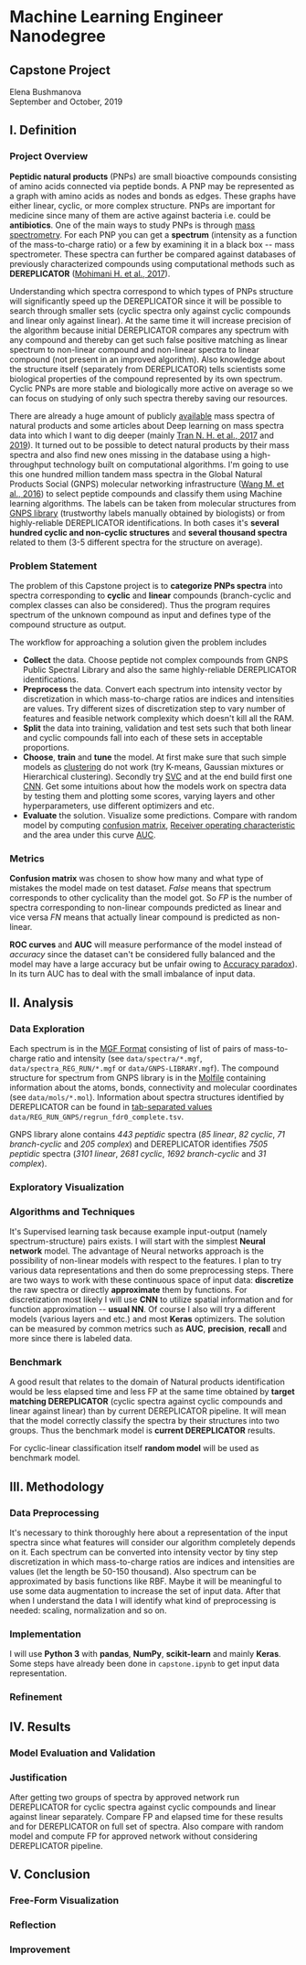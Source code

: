 # Machine Learning Engineer Nanodegree
## Capstone Project
Elena Bushmanova  
September and October, 2019

## I. Definition
<!-- _(approx. 1-2 pages)_ -->

### Project Overview

**Peptidic natural products** (PNPs) are small bioactive compounds consisting of amino acids connected via peptide bonds. A PNP may be represented as a graph with amino acids as nodes and bonds as edges. These graphs have either linear, cyclic, or more complex structure. PNPs are important for medicine since many of them are active against bacteria i.e. could be **antibiotics**. One of the main ways to study PNPs is through [mass spectrometry](https://en.wikipedia.org/wiki/Mass_spectrometry). For each PNP you can get a **spectrum** (intensity as a function of the mass-to-charge ratio) or a few by examining it in a black box -- mass spectrometer. These spectra can further be compared against databases of previously characterized compounds using computational methods such as **DEREPLICATOR** ([Mohimani H. et al., 2017](https://www.nature.com/articles/nchembio.2219)).

Understanding which spectra correspond to which types of PNPs structure will significantly speed up the DEREPLICATOR since it will be possible to search through smaller sets (cyclic spectra only against cyclic compounds and linear only against linear). At the same time it will increase precision of the algorithm because initial DEREPLICATOR compares any spectrum with any compound and thereby can get such false positive matching as linear spectrum to non-linear compound and non-linear spectra to linear compound (not present in an improved algorithm). Also knowledge about the structure itself (separately from DEREPLICATOR) tells scientists some biological properties of the compound represented by its own spectrum. Cyclic PNPs are more stable and biologically more active on average so we can focus on studying of only such spectra thereby saving our resources.

There are already a huge amount of publicly [available](https://gnps.ucsd.edu/) mass spectra of natural products and some articles about Deep learning on mass spectra data into which I want to dig deeper (mainly [Tran N. H. et al., 2017](https://www.pnas.org/content/114/31/8247) and [2019](https://www.nature.com/articles/s41592-018-0260-3)). It turned out to be possible to detect natural products by their mass spectra and also find new ones missing in the database using a high-throughput technology built on computational algorithms. I'm going to use this one hundred million tandem mass spectra in the Global Natural Products Social (GNPS) molecular networking infrastructure ([Wang M. et al., 2016](https://www.nature.com/articles/nbt.3597)) to select peptide compounds and classify them using Machine learning algorithms. The labels can be taken from molecular structures from [GNPS library](https://gnps.ucsd.edu/ProteoSAFe/gnpslibrary.jsp?library=GNPS-LIBRARY#%7B%22Library_Class_input%22%3A%221%7C%7C2%7C%7C3%7C%7CEXACT%22%7D) (trustworthy labels manually obtained by biologists) or from highly-reliable DEREPLICATOR identifications. In both cases it's **several hundred cyclic and non-cyclic structures** and **several thousand spectra** related to them (3-5 different spectra for the structure on average).

### Problem Statement

The problem of this Capstone project is to **categorize PNPs spectra** into spectra corresponding to **cyclic** and **linear** compounds (branch-cyclic and complex classes can also be considered). Thus the program requires spectrum of the unknown compound as input and defines type of the compound structure as output.

The workflow for approaching a solution given the problem includes
- **Collect** the data. Choose peptide not complex compounds from GNPS Public Spectral Library and also the same highly-reliable DEREPLICATOR identifications.
- **Preprocess** the data. Convert each spectrum into intensity vector by discretization in which mass-to-charge ratios are indices and intensities are values. Try different sizes of discretization step to vary number of features and feasible network complexity which doesn't kill all the RAM.
- **Split** the data into training, validation and test sets such that both linear and cyclic compounds fall into each of these sets in acceptable proportions.
- **Choose**, **train** and **tune** the model. At first make sure that such simple models as [clustering](https://scikit-learn.org/stable/modules/clustering.html) do not work (try K-means, Gaussian mixtures or Hierarchical clustering). Secondly try [SVC](https://scikit-learn.org/stable/modules/generated/sklearn.svm.SVC.html) and at the end build first one [CNN](https://keras.io/layers/convolutional/). <!--consisting of two convolutional layers with two subsequent max-pooling layers, two fully connected layers and two dropouts to prevent overfitting. --> Get some intuitions about how the models work on spectra data by testing them and plotting some scores, varying layers and other hyperparameters, use different optimizers and etc.
- **Evaluate** the solution. <!--After getting two groups of spectra by approved network run DEREPLICATOR for cyclic spectra against cyclic compounds and linear against linear separately. Compare FP and elapsed time for these results and for DEREPLICATOR on full set of spectra. Also c--> Visualize some predictions. Compare with random model by computing [confusion matrix](https://scikit-learn.org/stable/modules/generated/sklearn.metrics.confusion_matrix.html), [Receiver operating characteristic](https://scikit-learn.org/stable/modules/generated/sklearn.metrics.roc_curve.html) and the area under this curve [AUC](https://scikit-learn.org/stable/modules/generated/sklearn.metrics.auc.html). <!--without considering DEREPLICATOR pipeline.-->

### Metrics

**Confusion matrix** was chosen to show how many and what type of mistakes the model made on test dataset. *False* means that spectrum corresponds to other cyclicality than the model got. So *FP* is the number of spectra corresponding to non-linear compounds predicted as linear and vice versa *FN* means that actually linear compound is predicted as non-linear.

**ROC curves** and **AUC** will measure performance of the model instead of *accuracy* since the dataset can't be considered fully balanced and the model may have a large accuracy but be unfair owing to [Accuracy paradox](https://towardsdatascience.com/accuracy-paradox-897a69e2dd9b)). In its turn AUC has to deal with the small imbalance of input data. <!--, **precision**, **recall**, **F1 score** and **FP** as the primary metric are a good choice for evaluation metrics that can be used to quantify the performance of both the current DEREPLICATOR (in the sense of benchmark model) and the Target matching DEREPLICATOR. Here FP means that DEREPLICATOR got a structure that actually doesn't match input spectrum. -->

## II. Analysis
<!-- _(approx. 2-4 pages)_ -->

### Data Exploration
<!-- In this section, you will be expected to analyze the data you are using for the problem. This data can either be in the form of a dataset (or datasets), input data (or input files), or even an environment. The type of data should be thoroughly described and, if possible, have basic statistics and information presented (such as discussion of input features or defining characteristics about the input or environment). Any abnormalities or interesting qualities about the data that may need to be addressed have been identified (such as features that need to be transformed or the possibility of outliers). Questions to ask yourself when writing this section: -->
<!-- - _If a dataset is present for this problem, are statistics about the dataset calculated and reported? Have any relevant results from this calculation been discussed?_ -->
<!-- - _If a dataset is present for this problem, have you thoroughly discussed certain features about the dataset? Has a data sample been provided to the reader?_ -->
<!-- - _If a dataset is **not** present for this problem, has discussion been made about the input space or input data for your problem?_ -->
<!-- - _Are there any abnormalities or characteristics about the input space or dataset that need to be addressed? (categorical variables, missing values, outliers, etc.)_ -->

Each spectrum is in the [MGF Format](https://ccms-ucsd.github.io/GNPSDocumentation/downloadlibraries/#mgf-format) consisting of list of pairs of mass-to-charge ratio and intensity (see ```data/spectra/*.mgf```, ```data/spectra_REG_RUN/*.mgf``` or ```data/GNPS-LIBRARY.mgf```). The compound structure for spectrum from GNPS library is in the [Molfile](https://en.wikipedia.org/wiki/Chemical_table_file) containing information about the atoms, bonds, connectivity and molecular coordinates (see ```data/mols/*.mol```). Information about spectra structures identified by DEREPLICATOR can be found in [tab-separated values](https://en.wikipedia.org/wiki/Tab-separated_values) ```data/REG_RUN_GNPS/regrun_fdr0_complete.tsv```.

GNPS library alone contains *443 peptidic* spectra (*85 linear*, *82 cyclic*, *71 branch-cyclic* and *205 complex*) and DEREPLICATOR identifies *7505 peptidic* spectra (*3101 linear*, *2681 cyclic*, *1692 branch-cyclic* and *31 complex*).


### Exploratory Visualization
<!-- In this section, you will need to provide some form of visualization that summarizes or extracts a relevant characteristic or feature about the data. The visualization should adequately support the data being used. Discuss why this visualization was chosen and how it is relevant. Questions to ask yourself when writing this section: -->
<!-- - _Have you visualized a relevant characteristic or feature about the dataset or input data?_ -->
<!-- - _Is the visualization thoroughly analyzed and discussed?_ -->
<!-- - _If a plot is provided, are the axes, title, and datum clearly defined?_ -->

### Algorithms and Techniques
<!-- In this section, you will need to discuss the algorithms and techniques you intend to use for solving the problem. You should justify the use of each one based on the characteristics of the problem and the problem domain. Questions to ask yourself when writing this section: -->
<!-- - _Are the algorithms you will use, including any default variables/parameters in the project clearly defined?_ -->
<!-- - _Are the techniques to be used thoroughly discussed and justified?_ -->
<!-- - _Is it made clear how the input data or datasets will be handled by the algorithms and techniques chosen?_ -->

It's Supervised learning task because example input-output (namely spectrum-structure) pairs exists. I will start with the simplest **Neural network** model. The advantage of Neural networks approach is the possibility of non-linear models with respect to the features. I plan to try various data representations and then do some preprocessing steps. There are two ways to work with these continuous space of input data: **discretize** the raw spectra or directly **approximate** them by functions. For discretization most likely I will use **CNN** to utilize spatial information and for function approximation -- **usual NN**. Of course I also will try a different models (various layers and etc.) and most **Keras** optimizers. The solution can be measured by common metrics such as **AUC**, **precision**, **recall** and more since there is labeled data.

### Benchmark
<!-- In this section, you will need to provide a clearly defined benchmark result or threshold for comparing across performances obtained by your solution. The reasoning behind the benchmark (in the case where it is not an established result) should be discussed. Questions to ask yourself when writing this section: -->
<!-- - _Has some result or value been provided that acts as a benchmark for measuring performance?_ -->
<!-- - _Is it clear how this result or value was obtained (whether by data or by hypothesis)?_ -->

A good result that relates to the domain of Natural products identification would be less elapsed time and less FP at the same time obtained by **target matching DEREPLICATOR** (cyclic spectra against cyclic compounds and linear against linear) than by current DEREPLICATOR pipeline. It will mean that the model correctly classify the spectra by their structures into two groups. Thus the benchmark model is **current DEREPLICATOR** results.

For cyclic-linear classification itself **random model** will be used as benchmark model.

## III. Methodology
<!-- _(approx. 3-5 pages)_ -->

### Data Preprocessing
<!-- In this section, all of your preprocessing steps will need to be clearly documented, if any were necessary. From the previous section, any of the abnormalities or characteristics that you identified about the dataset will be addressed and corrected here. Questions to ask yourself when writing this section: -->
<!-- - _If the algorithms chosen require preprocessing steps like feature selection or feature transformations, have they been properly documented?_ -->
<!-- - _Based on the **Data Exploration** section, if there were abnormalities or characteristics that needed to be addressed, have they been properly corrected?_ -->
<!-- - _If no preprocessing is needed, has it been made clear why?_ -->
It's necessary to think thoroughly here about a representation of the input spectra since what features will consider our algorithm completely depends on it. Each spectrum can be converted into intensity vector by tiny step discretization in which mass-to-charge ratios are indices and intensities are values (let the length be 50-150 thousand). Also spectrum can be approximated by basis functions like RBF. Maybe it will be meaningful to use some data augmentation to increase the set of input data. After that when I understand the data I will identify what kind of preprocessing is needed: scaling, normalization and so on.

### Implementation
<!-- In this section, the process for which metrics, algorithms, and techniques that you implemented for the given data will need to be clearly documented. It should be abundantly clear how the implementation was carried out, and discussion should be made regarding any complications that occurred during this process. Questions to ask yourself when writing this section: -->
<!-- - _Is it made clear how the algorithms and techniques were implemented with the given datasets or input data?_ -->
<!-- - _Were there any complications with the original metrics or techniques that required changing prior to acquiring a solution?_ -->
<!-- - _Was there any part of the coding process (e.g., writing complicated functions) that should be documented?_ -->
I will use **Python 3** with **pandas**, **NumPy**, **scikit-learn** and mainly **Keras**. Some steps have already been done in ```capstone.ipynb``` to get input data representation.

### Refinement
<!-- In this section, you will need to discuss the process of improvement you made upon the algorithms and techniques you used in your implementation. For example, adjusting parameters for certain models to acquire improved solutions would fall under the refinement category. Your initial and final solutions should be reported, as well as any significant intermediate results as necessary. Questions to ask yourself when writing this section: -->
<!-- - _Has an initial solution been found and clearly reported?_ -->
<!-- - _Is the process of improvement clearly documented, such as what techniques were used?_ -->
<!-- - _Are intermediate and final solutions clearly reported as the process is improved?_ -->


## IV. Results
<!-- _(approx. 2-3 pages)_ -->

### Model Evaluation and Validation
<!-- In this section, the final model and any supporting qualities should be evaluated in detail. It should be clear how the final model was derived and why this model was chosen. In addition, some type of analysis should be used to validate the robustness of this model and its solution, such as manipulating the input data or environment to see how the model’s solution is affected (this is called sensitivity analysis). Questions to ask yourself when writing this section: -->
<!-- - _Is the final model reasonable and aligning with solution expectations? Are the final parameters of the model appropriate?_ -->
<!-- - _Is the model robust enough for the problem? Do small perturbations (changes) in training data or the input space greatly affect the results?_ -->
<!-- - _Can results found from the model be trusted?_ -->
<!-- - _Has the final model been tested with various inputs to evaluate whether the model generalizes well to unseen data?_ -->


### Justification
<!-- In this section, your model’s final solution and its results should be compared to the benchmark you established earlier in the project using some type of statistical analysis. You should also justify whether these results and the solution are significant enough to have solved the problem posed in the project. Questions to ask yourself when writing this section: -->
<!-- - _Are the final results found stronger than the benchmark result reported earlier?_ -->
<!-- - _Have you thoroughly analyzed and discussed the final solution?_ -->
<!-- - _Is the final solution significant enough to have solved the problem?_ -->

After getting two groups of spectra by approved network run DEREPLICATOR for cyclic spectra against cyclic compounds and linear against linear separately. Compare FP and elapsed time for these results and for DEREPLICATOR on full set of spectra. Also compare with random model and compute FP for approved network without considering DEREPLICATOR pipeline.

## V. Conclusion
<!-- _(approx. 1-2 pages)_ -->

### Free-Form Visualization
<!-- In this section, you will need to provide some form of visualization that emphasizes an important quality about the project. It is much more free-form, but should reasonably support a significant result or characteristic about the problem that you want to discuss. Questions to ask yourself when writing this section: -->
<!-- - _Have you visualized a relevant or important quality about the problem, dataset, input data, or results?_ -->
<!-- - _Is the visualization thoroughly analyzed and discussed?_ -->
<!-- - _If a plot is provided, are the axes, title, and datum clearly defined?_ -->

### Reflection
<!-- In this section, you will summarize the entire end-to-end problem solution and discuss one or two particular aspects of the project you found interesting or difficult. You are expected to reflect on the project as a whole to show that you have a firm understanding of the entire process employed in your work. Questions to ask yourself when writing this section: -->
<!-- - _Have you thoroughly summarized the entire process you used for this project?_ -->
<!-- - _Were there any interesting aspects of the project?_ -->
<!-- - _Were there any difficult aspects of the project?_ -->
<!-- - _Does the final model and solution fit your expectations for the problem, and should it be used in a general setting to solve these types of problems?_ -->

### Improvement
<!-- In this section, you will need to provide discussion as to how one aspect of the implementation you designed could be improved. As an example, consider ways your implementation can be made more general, and what would need to be modified. You do not need to make this improvement, but the potential solutions resulting from these changes are considered and compared/contrasted to your current solution. Questions to ask yourself when writing this section: -->
<!-- - _Are there further improvements that could be made on the algorithms or techniques you used in this project?_ -->
<!-- - _Were there algorithms or techniques you researched that you did not know how to implement, but would consider using if you knew how?_ -->
<!-- - _If you used your final solution as the new benchmark, do you think an even better solution exists?_ -->

<!-- ----------- -->

<!-- **Before submitting, ask yourself. . .** -->

<!-- - Does the project report you’ve written follow a well-organized structure similar to that of the project template? -->
<!-- - Is each section (particularly **Analysis** and **Methodology**) written in a clear, concise and specific fashion? Are there any ambiguous terms or phrases that need clarification? -->
<!-- - Would the intended audience of your project be able to understand your analysis, methods, and results? -->
<!-- - Have you properly proof-read your project report to assure there are minimal grammatical and spelling mistakes? -->
<!-- - Are all the resources used for this project correctly cited and referenced? -->
<!-- - Is the code that implements your solution easily readable and properly commented? -->
<!-- - Does the code execute without error and produce results similar to those reported? -->
